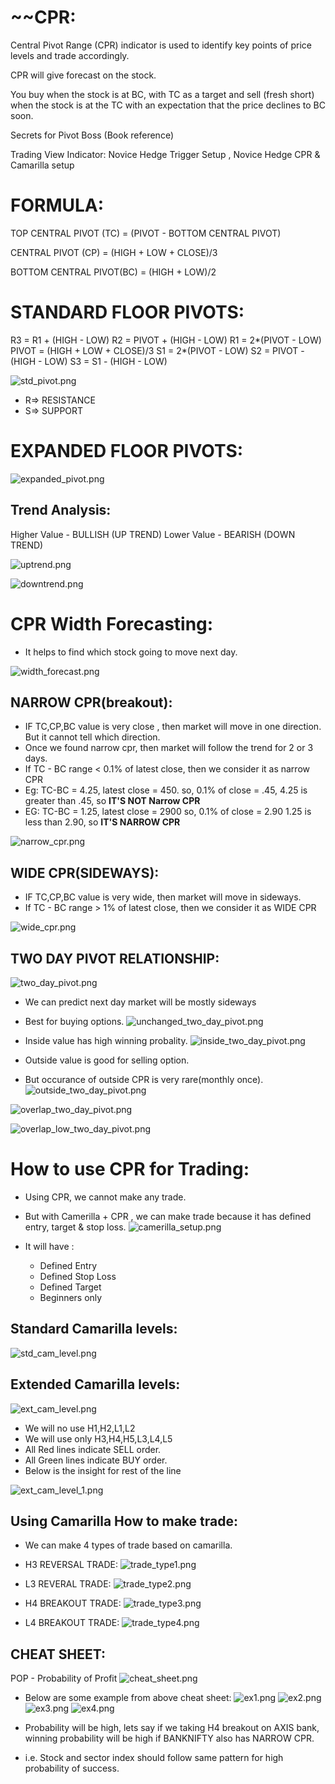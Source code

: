 
~~CPR:
=====
Central Pivot Range (CPR) indicator is used to identify key points of price levels and trade accordingly.

CPR will give forecast on the stock.

You buy when the stock is at BC, with TC as a target and sell (fresh short) when the stock is at the TC with an
expectation that the price declines to BC soon.

Secrets for Pivot Boss (Book reference)

Trading View Indicator: Novice Hedge Trigger Setup , Novice Hedge CPR & Camarilla setup

FORMULA:
===========

TOP CENTRAL PIVOT (TC) = (PIVOT - BOTTOM CENTRAL PIVOT)

CENTRAL PIVOT (CP) = (HIGH + LOW + CLOSE)/3

BOTTOM CENTRAL PIVOT(BC) = (HIGH + LOW)/2


STANDARD FLOOR PIVOTS:
=======================

R3 = R1 + (HIGH - LOW)
R2 = PIVOT + (HIGH - LOW)
R1 = 2*(PIVOT - LOW)
PIVOT = (HIGH + LOW + CLOSE)/3
S1 = 2*(PIVOT - LOW)
S2 = PIVOT - (HIGH - LOW)
S3 = S1 - (HIGH - LOW)

![std_pivot.png](images/std_pivot.png)

- R=> RESISTANCE
- S=> SUPPORT 

EXPANDED FLOOR PIVOTS:
=======================

![expanded_pivot.png](images/expanded_pivot.png)


Trend Analysis:
---------------

Higher Value - BULLISH (UP TREND)
Lower  Value - BEARISH (DOWN TREND)

![uptrend.png](images/uptrend.png)

![downtrend.png](images/downtrend.png)

CPR Width Forecasting:
=======================

- It helps to find which stock going to move next day.

![width_forecast.png](images/width_forecast.png)


NARROW CPR(breakout):
----------------------

- IF TC,CP,BC value is very close , then market will move in one direction. But it cannot tell which direction.
- Once we found narrow cpr, then market will follow the trend for 2 or 3 days.
- If TC - BC range < 0.1% of latest close, then we consider it as narrow CPR
- Eg: TC-BC = 4.25,  latest close = 450. 
     so, 0.1% of close = .45,
      4.25 is greater than .45, so **IT'S NOT Narrow CPR**
- EG: TC-BC = 1.25, latest close = 2900
     so, 0.1% of close = 2.90
     1.25  is less than 2.90, so **IT'S NARROW CPR**
      

![narrow_cpr.png](images/narrow_cpr.png)


WIDE CPR(SIDEWAYS):
--------------------

- IF TC,CP,BC value is very wide, then market will move in sideways.
- If TC - BC range > 1% of latest close, then we consider it as WIDE CPR
  
![wide_cpr.png](images/wide_cpr.png)

TWO DAY PIVOT RELATIONSHIP:
--------------------------
![two_day_pivot.png](images/two_day_pivot.png)

- We can predict next day market will be mostly sideways
- Best for buying options.
![unchanged_two_day_pivot.png](images/unchanged_two_day_pivot.png)

- Inside value has high winning probality.
![inside_two_day_pivot.png](images/inside_two_day_pivot.png)

- Outside value is good for selling option.
- But occurance of outside CPR is very rare(monthly once).
![outside_two_day_pivot.png](images/outside_two_day_pivot.png)

![overlap_two_day_pivot.png](images/overlap_two_day_pivot.png)

![overlap_low_two_day_pivot.png](images/overlap_low_two_day_pivot.png)

How to use CPR for Trading:
===========================

- Using CPR, we cannot make any trade.
- But with Camerilla + CPR , we can make trade because it has defined entry, target & stop loss.
  ![camerilla_setup.png](images/camerilla_setup.png)

- It will have :
   - Defined Entry
   - Defined Stop Loss 
   - Defined Target
   - Beginners only

Standard Camarilla levels:
--------------------------

![std_cam_level.png](images/std_cam_level.png)

Extended Camarilla levels:
--------------------------

![ext_cam_level.png](images/ext_cam_level.png)

 - We will no use H1,H2,L1,L2
 - We will use only H3,H4,H5,L3,L4,L5
 - All Red lines indicate SELL order.
 - All Green lines indicate BUY order.
 - Below is the insight for rest of the line

![ext_cam_level_1.png](images/ext_cam_level_1.png)

Using Camarilla How to make trade:
-----------------------------------

- We can make 4 types of trade based on camarilla.

- H3 REVERSAL TRADE:
  ![trade_type1.png](images/trade_type1.png)
- L3 REVERAL TRADE:
  ![trade_type2.png](images/trade_type2.png)
- H4 BREAKOUT TRADE:
  ![trade_type3.png](images/trade_type3.png)
- L4 BREAKOUT TRADE:
  ![trade_type4.png](images/trade_type4.png)

CHEAT SHEET:
-----------

POP - Probability of Profit
![cheat_sheet.png](images/cheat_sheet.png)

- Below are some example from above cheat sheet:
  ![ex1.png](images/ex1.png)
  ![ex2.png](images/ex2.png)
  ![ex3.png](images/ex3.png)
  ![ex4.png](images/ex4.png)

- Probability will be high, lets say if we taking H4 breakout on AXIS bank, 
  winning probability will be high if BANKNIFTY also has NARROW CPR.
- i.e. Stock and sector index should follow same pattern for high probability of success.